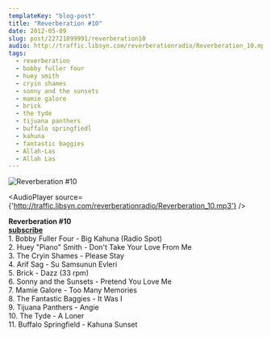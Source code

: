 ```yaml
---
templateKey: "blog-post"
title: "Reverberation #10"
date: 2012-05-09
slug: post/22721899991/reverberation10
audio: http://traffic.libsyn.com/reverberationradio/Reverberation_10.mp3
tags:
  - reverberation
  - bobby fuller four
  - huey smith
  - cryin shames
  - sonny and the sunsets
  - mamie galore
  - brick
  - the tyde
  - tijuana panthers
  - buffalo springfiedl
  - kahuna
  - fantastic baggies
  - Allah-Las
  - Allah Las
---
```


![Reverberation #10](../images/0ef8b3ad6f29ab57887bd497c2cc1b39e7bfc4e433f7039e9e562039e0a6bba4.jpg)

<AudioPlayer source={'http://traffic.libsyn.com/reverberationradio/Reverberation_10.mp3'} />

<p><strong>Reverberation #10<br /><a href="http://itunes.apple.com/us/podcast/reverberation-radio/id520739212?ign-mpt=uo%3D4" title="subscribe" target="_blank">subscribe</a></strong><br />1. Bobby Fuller Four - Big Kahuna (Radio Spot)<br />2. Huey "Piano" Smith - Don't Take Your Love From Me<br />3. The Cryin Shames - Please Stay&nbsp;<br />4. Arif Sag - Su Samsunun Evleri<br />5. Brick - Dazz (33 rpm)<br />6. Sonny and the Sunsets - Pretend You Love Me<br />7. Mamie Galore - Too Many Memories<br />8. The Fantastic Baggies - It Was I<br />9. Tijuana Panthers - Angie<br />10. The Tyde - A Loner<br />11. Buffalo Springfield - Kahuna Sunset</p>
